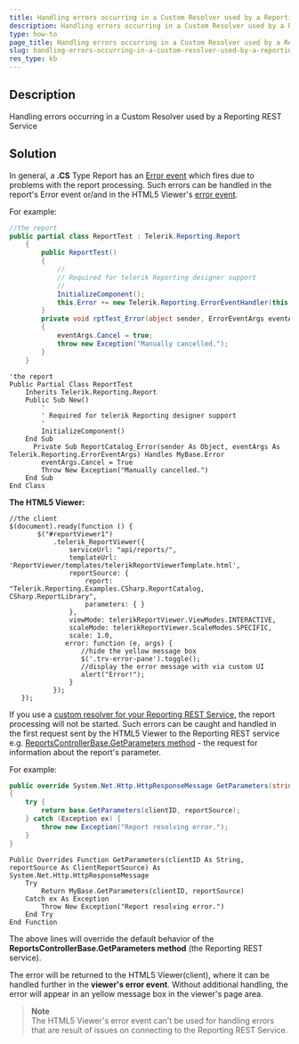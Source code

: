 ```yaml
---
title: Handling errors occurring in a Custom Resolver used by a Reporting REST Service
description: Handling errors occurring in a Custom Resolver used by a Reporting REST Service.
type: how-to
page_title: Handling errors occurring in a Custom Resolver used by a Reporting REST Service
slug: handling-errors-occurring-in-a-custom-resolver-used-by-a-reporting-rest-service
res_type: kb
---
```


## Description

Handling errors occurring in a Custom Resolver used by a Reporting REST Service  

## Solution

In general, a **.CS** Type Report has an [Error event](../e-telerik-reporting-report-error) which fires due to problems with the report processing. Such errors can be handled in the report's Error event or/and in the HTML5 Viewer's [error event](../html5-report-viewer-jquery-fn-telerik-reportviewer#examples).  

 For example:  

````C#
//the report
public partial class ReportTest : Telerik.Reporting.Report
    {
        public ReportTest()
        {
            //
            // Required for telerik Reporting designer support
            //
            InitializeComponent();
            this.Error += new Telerik.Reporting.ErrorEventHandler(this.rptTest_Error);           
        }
        private void rptTest_Error(object sender, ErrorEventArgs eventArgs)
        {
            eventArgs.Cancel = true;
            throw new Exception("Manually cancelled.");
        }
    }
````
````VB
'the report
Public Partial Class ReportTest
    Inherits Telerik.Reporting.Report
    Public Sub New()
        '
        ' Required for telerik Reporting designer support
        '
        InitializeComponent()     
    End Sub
      Private Sub ReportCatalog_Error(sender As Object, eventArgs As Telerik.Reporting.ErrorEventArgs) Handles MyBase.Error
        eventArgs.Cancel = True
        Throw New Exception("Manually cancelled.")
    End Sub
End Class
````

  
 **The HTML5 Viewer:**  

```JS
//the client
$(document).ready(function () {
       $("#reportViewer1")
           .telerik_ReportViewer({
               serviceUrl: "api/reports/",
               templateUrl: 'ReportViewer/templates/telerikReportViewerTemplate.html',
               reportSource: {
                   report: "Telerik.Reporting.Examples.CSharp.ReportCatalog, CSharp.ReportLibrary",
                   parameters: { }
               },
               viewMode: telerikReportViewer.ViewModes.INTERACTIVE,
               scaleMode: telerikReportViewer.ScaleModes.SPECIFIC,
               scale: 1.0,
              error: function (e, args) {
                  //hide the yellow message box
                  $('.trv-error-pane').toggle();
                  //display the error message with via custom UI            
                  alert("Error!");
               }
           });
   });
```

  
 If you use a [custom resolver for your Reporting REST Service](../telerik-reporting-rest-service-report-resolver#custom-report-source-resolver-implementations), the report processing will not be started. Such errors can be caught and handled in the first request sent by the HTML5 Viewer to the Reporting REST service e.g. [ReportsControllerBase.GetParameters method](../m-telerik-reporting-services-webapi-reportscontrollerbase-getparameters) - the request for information about the report's parameter.

 For example:  

````C#
public override System.Net.Http.HttpResponseMessage GetParameters(string clientID, ClientReportSource reportSource)
{
    try {
        return base.GetParameters(clientID, reportSource);
    } catch (Exception ex) {
        throw new Exception("Report resolving error.");
    }
}
````
````VB
Public Overrides Function GetParameters(clientID As String, reportSource As ClientReportSource) As System.Net.Http.HttpResponseMessage
    Try
        Return MyBase.GetParameters(clientID, reportSource)
    Catch ex As Exception
        Throw New Exception("Report resolving error.")
    End Try
End Function
````

The above lines will override the default behavior of the **ReportsControllerBase.GetParameters method** (the Reporting REST service). 

The error will be returned to the HTML5 Viewer(client), where it can be handled further in the **viewer's error event**. Without additional handling, the error will appear in an yellow message box in the viewer's page area.  
  
>**Note**
> <br/>
> The HTML5 Viewer's error event can't be used for handling errors that are result of issues on connecting to the Reporting REST Service.

